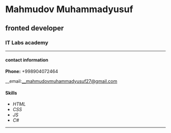 # Mahmudov Muhammadyusuf

## fronted developer 
###  IT Labs academy 

 ********


#### contact information  

**Phone:** +998904072464


 __email:__mahmudovmuhammadyusuf27@gmail.com


  #### Skills 
  * _HTML_ 
  * _CSS_
  * _JS_
  * _C#_

   ********
